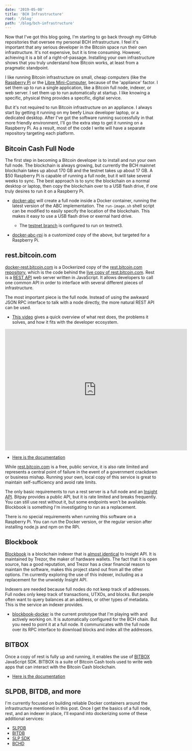 ```yaml
---
date: '2019-05-08'
title: 'BCH Infrastructure'
root: '/blog'
path: '/blog/bch-infrastructure'
---
```


Now that I've got this blog going, I'm starting to go back through my GitHub
repositories that oversee my personal BCH infrastructure. I feel it's important
that any serious developer in the Bitcoin space run their own infrastructure.
It's not expensive, but it is time consuming. However, achieving it is a bit
of a right-of-passage. Installing your own infrastructure shows that you truly
understand how Bitcoin works, at least from a pragmatic standpoint.

I like running Bitcoin infrastructure on small, cheap computers (like
the [Raspberry Pi](https://amzn.to/2HaXKmn) or
the [Libre Mini-Computer](https://amzn.to/2Yi6gWp),
because of the 'appliance' factor. I set them up to run a single application,
like a Bitcoin full node, indexer, or web server. I set them up to run automatically
at startup. I like knowing a specific, physical thing provides a specific,
digital service.

But it's not required to run Bitcoin infrastructure on an appliance. I always
start by getting it running on my beefy Linux developer laptop, or a dedicated desktop.
After I've got the software running successfully in that more friendly environment,
I'll go the extra step to get it running on a Raspberry Pi. As a result, most
of the code I write will have a separate repository targeting each platform.

## Bitcoin Cash Full Node

The first step in becoming a Bitcoin developer is to
install and run your own full node. The blockchain is always growing, but
currently the BCH mainnet blockchain takes up about 170 GB and the testnet
takes up about 17 GB. A $50 Raspberry Pi is capable of running a full node, but
it will take several weeks to sync. The best approach is to sync the blockchain
on a normal desktop or laptop, then copy the blockchain over to a USB flash drive,
if one truly desires to run it on a Raspberry Pi.

- [docker-abc](https://github.com/christroutner/docker-abc) will create a full
node inside a Docker container, running the latest version of the ABC
implementation. The `run-image.sh` shell script can be modified to easily
specify the location of the blockchain. This makes it easy to use a USB flash
drive or exernal hard drive.
  - The [testnet branch](https://github.com/christroutner/docker-abc/tree/testnet)
  is configured to run on testnet3.

- [docker-abc-rpi](https://github.com/christroutner/docker-abc-rpi) is a customized
copy of the above, but targeted for a Raspberry Pi.

## rest.bitcoin.com

[docker-rest.bitcoin.com](https://github.com/Bitcoin-com/docker-rest.bitcoin.com) is
a Dockerized copy of
the [rest.bitcoin.com repository](https://github.com/Bitcoin-com/rest.bitcoin.com),
which is the code behind the [live copy of rest.bitcoin.com](https://rest.bitcoin.com).
Rest is a [REST API](https://en.wikipedia.org/wiki/Representational_state_transfer)
web server written in JavaScript. It allows developers to call one common API
in order to interface with several different pieces of infrastructure.

The most important piece is the full node. Instead of using the awkward JSON RPC
interface to talk with a node directly, the more natural REST API can be used.

- [This video](https://www.youtube.com/watch?v=o0FfW5rZPFs) gives a quick overview
of what rest does, the problems it solves, and how it fits with the developer
ecosystem.
<iframe width="600" height="400" src="https://www.youtube.com/embed/o0FfW5rZPFs" frameborder="0" allow="accelerometer; autoplay; encrypted-media; gyroscope; picture-in-picture" allowfullscreen></iframe>

- [Here is the documentation](https://developer.bitcoin.com/rest/docs/getting-started)

While [rest.bitcoin.com](https://rest.bitcoin.com) is a free, public service, it
is also rate limited and represents a central point of failure in the event of
a government crackdown or business mishap. Running your own, local copy of this
service is great to maintain self-sufficiency and avoid rate limits.

The only basic requirements to run a rest server is a full node and an
[Insight API](https://bch-insight.bitpay.com). Bitpay provides a public API,
but it is rate limited and breaks frequently. You can still use rest without it,
but some endpoints won't be available.
Blockbook is something I'm investigating to run as a replacement.

There is no special requirements when running this software on a Raspberry Pi.
You can run the Docker version, or the regular version after installing node.js
and npm on the RPi.

## Blockbook

[Blockbook](https://github.com/trezor/blockbook) is a blockchain indexer that
is [almost identical](https://gist.github.com/christroutner/ff1af0ee4f5a207571fe7857acdc916e) to
Insight API. It is maintained by Trezor, the maker of hardware wallets.
The fact that it is open source, has a good reputation, and Trezor has a clear
financial reason to maintain the software, makes this project stand out from
all the other options.
I'm currently exploring the use of this indexer, including as a
replacement for the unwieldy Insight API.

Indexers are needed because full nodes do not keep track of addresses. Full nodes
only keep track of transactions, UTXOs, and blocks. But people often want to
query balances at an address, or other types of metadata. This is the service
an indexer provides.

- [blockbook-docker](https://github.com/christroutner/blockbook-docker) is the
current prototype that I'm playing with and actively working on. It is
automatically configured for the BCH chain. But you need to point it at a full node.
It communicates with the full node over its RPC interface to download blocks and
index all the addresses.

## BITBOX

Once a copy of rest is fully up and running, it enables the use
of [BITBOX](https://github.com/Bitcoin-com/bitbox-sdk) JavaScript SDK. BITBOX
is a suite of Bitcoin Cash tools used to write web apps that can interact
with the Bitcoin Cash blockchain.

- [Here is the documentation](https://developer.bitcoin.com/bitbox/docs/getting-started)

## SLPDB, BITDB, and more

I'm currently focused on building reliable Docker containers around the
infrastructure mentioned in this post. Once I get the basics of a full node,
rest, and an indexer in place, I'll expand into dockerizing some of these
additional services:

- [SLPDB](https://github.com/simpleledger/SLPDB)
- [BITDB](https://bitdb.bch.sx/)
- [SLP SDK](https://github.com/Bitcoin-com/slp-sdk)
- [BCHD](https://github.com/gcash/bchd)
